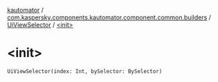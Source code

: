[kautomator](../../index.md) / [com.kaspersky.components.kautomator.component.common.builders](../index.md) / [UiViewSelector](index.md) / [&lt;init&gt;](./-init-.md)

# &lt;init&gt;

`UiViewSelector(index: Int, bySelector: BySelector)`